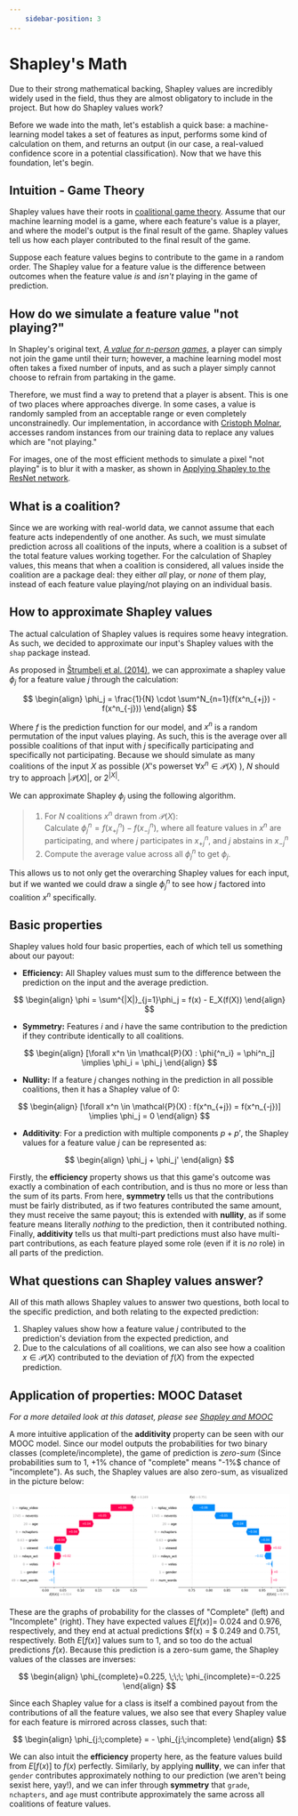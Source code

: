```yaml
---
    sidebar-position: 3
---
```


# Shapley's Math
Due to their strong mathematical backing, Shapley values are incredibly widely used in the field, thus they are almost obligatory to include in the project. But how do Shapley values work?

Before we wade into the math, let's establish a quick base: a machine-learning model takes a set of features as input, performs some kind of calculation on them, and returns an output (in our case, a real-valued confidence score in a potential classification). Now that we have this foundation, let's begin.

## Intuition - Game Theory
Shapley values have their roots in [coalitional game theory](https://en.wikipedia.org/wiki/Cooperative_game_theory). Assume that our machine learning model is a game, where each feature's value is a player, and where the model's output is the final result of the game. Shapley values tell us how each player contributed to the final result of the game.

Suppose each feature values begins to contribute to the game in a random order. The Shapley value for a feature value is the difference between outcomes when the feature value *is* and *isn't* playing in the game of prediction.

## How do we simulate a feature value "not playing?"
In Shapley's original text, [*A value for n-person games*](https://www.rand.org/content/dam/rand/pubs/papers/2021/P295.pdf), a player can simply not join the game until their turn; however, a machine learning model most often takes a fixed number of inputs, and as such a player simply cannot choose to refrain from partaking in the game.

Therefore, we must find a way to pretend that a player is absent. This is one of two places where approaches diverge. In some cases, a value is randomly sampled from an acceptable range or even completely unconstrainedly. Our implementation, in accordance with [Cristoph Molnar](https://christophm.github.io/interpretable-ml-book/shapley.html#:~:text=It%20is%20not%20sufficient%20to%20access%20the%20prediction%20function%20because%20you%20need%20the%20data%20to%20replace%20parts%20of%20the%20instance%20of%20interest%20with%20values%20from%20randomly%20drawn%20instances%20of%20the%20data.), accesses random instances from our training data to replace any values which are "not playing."

For images, one of the most efficient methods to simulate a pixel "not playing" is to blur it with a masker, as shown in [Applying Shapley to the ResNet network](./Shapley%20and%20Resnet.md).


## What is a coalition?
Since we are working with real-world data, we cannot assume that each feature acts independently of one another. As such, we must simulate prediction across all coalitions of the inputs, where a coalition is a subset of the total feature values working together. For the calculation of Shapley values, this means that when a coalition is considered, all values inside the coalition are a package deal: they either *all* play, or *none* of them play, instead of each feature value playing/not playing on an individual basis.

## How to approximate Shapley values
The actual calculation of Shapley values is requires some heavy integration. As such, we decided to approximate our input's Shapley values with the ```shap``` package instead.

As proposed in [Štrumbelj et al. (2014)](https://link.springer.com/article/10.1007/s10115-013-0679-x), we can approximate a shapley value $\phi_j$ for a feature value $j$ through the calculation:

$$
\begin{align}
    \phi_j = \frac{1}{N} \cdot \sum^N_{n=1}(f(x^n_{+j}) - f(x^n_{-j}))
\end{align}
$$

Where $f$ is the prediction function for our model, and $x^n$ is a random permutation of the input values playing. As such, this is the average over all possible coalitions of that input with $j$ specifically participating and specifically not participating. Because we should simulate as many coalitions of the input $X$ as possible ($X$'s powerset $\forall x^n \in \mathcal{P}(X)$ ), $N$ should try to approach $|\mathcal{P}(X)|$, or $2^{|X|}$.

We can approximate Shapley $\phi_j$ using the following algorithm.

>   1. For $N$ coalitions $x^n$ drawn from $\mathcal{P}(X)$: <br/>
>   Calculate $\phi^n_j = f(x^n_{+j}) - f(x^n_{-j})$, where all feature values in $x^n$ are participating, and where $j$ participates in $x^n_{+j}$, and $j$ abstains in $x^n_{-j}$
>   2. Compute the average value across all $\phi^n_j$ to get $\phi_j$.

This allows us to not only get the overarching Shapley values for each input, but if we wanted we could draw a single $\phi^n_j$ to see how $j$ factored into coalition $x^n$ specifically.

## Basic properties
Shapley values hold four basic properties, each of which tell us something about our payout:

- **Efficiency:** All Shapley values must sum to the difference between the prediction on the input and the average prediction.

$$
\begin{align}
  \phi = \sum^{|X|}_{j=1}\phi_j = f(x) - E_X(f(X))
\end{align}
$$

- **Symmetry:** Features $i$ and $i$ have the same contribution to the prediction if they contribute identically to all coalitions.

$$
\begin{align}
  [\forall x^n \in \mathcal{P}(X) : \phi{^n_i} = \phi^n_j] \implies \phi_i = \phi_j
\end{align}
$$


- **Nullity:** If a feature $j$ changes nothing in the prediction in all possible coalitions, then it has a Shapley value of 0:

$$
\begin{align}
  [\forall x^n \in \mathcal{P}(X) : f(x^n_{+j}) = f(x^n_{-j})] \implies \phi_j = 0
\end{align}
$$

- **Additivity**: For a prediction with multiple components $p + p'$, the Shapley values for a feature value $j$ can be represented as:

$$
\begin{align}
  \phi_j + \phi_j'
\end{align}
$$

Firstly, the **efficiency** property shows us that this game's outcome was exactly a combination of each contribution, and is thus no more or less than the sum of its parts. From here, **symmetry** tells us that the contributions must be fairly distributed, as if two features contributed the same amount, they must receive the same payout; this is extended with **nullity**, as if some feature means literally *nothing* to the prediction, then it contributed nothing. Finally, **additivity** tells us that multi-part predictions must also have multi-part contributions, as each feature played some role (even if it is *no* role) in all parts of the prediction.

## What questions can Shapley values answer?
All of this math allows Shapley values to answer two questions, both local to the specific prediction, and both relating to the expected prediction:
1. Shapley values show how a feature value $j$ contributed to the prediction's deviation from the expected prediction, and
2. Due to the calculations of all coalitions, we can also see how a coalition $x \in \mathcal{P}(X)$ contributed to the deviation of $f(X)$ from the expected prediction.

## Application of properties: MOOC Dataset
*For a more detailed look at this dataset, please see [Shapley and MOOC](./Shapley%20and%20MOOC.md)*

A more intuitive application of the **additivity** property can be seen with our MOOC model. Since our model outputs the probabilities for two binary classes (complete/incomplete), the game of prediction is *zero-sum* (Since probabilities sum to 1, $+1\%$ chance of "complete" means "-1\%$ chance of "incomplete"). As such, the Shapley values are also zero-sum, as visualized in the picture below:

![Shapley value graphs for "complete"/"incomplete"](\img\shap_math_additivity.png)

These are the graphs of probability for the classes of "Complete" (left) and "Incomplete" (right). They have expected values $E[f(x)] =$ $0.024$ and $0.976$, respectively, and they end at actual predictions $f(x) = $ $0.249$ and $0.751$, respectively. Both $E[f(x)]$ values sum to 1, and so too do the actual predictions $f(x)$. Because this prediction is a zero-sum game, the Shapley values of the classes are inverses:

$$
\begin{align}
   \phi_{complete}=0.225, \;\;\; \phi_{incomplete}=-0.225
\end{align}
$$

Since each Shapley value for a class is itself a combined payout from the contributions of all the feature values, we also see that every Shapley value for each feature is mirrored across classes, such that:

$$
\begin{align}
   \phi_{j:\;complete} = - \phi_{j:\;incomplete}
\end{align}
$$

We can also intuit the **efficiency** property here, as the feature values build from $E[f(x)]$ to $f(x)$ perfectly. Similarly, by applying **nullity**, we can infer that ```gender``` contributes approximately nothing to our prediction (we aren't being sexist here, yay!), and we can infer through **symmetry** that ```grade```, ```nchapters```, and ```age``` must contribute approximately the same across all coalitions of feature values.
